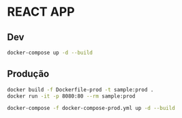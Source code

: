 # REACT APP

## Dev
```sh
docker-compose up -d --build
```

## Produção
```sh
docker build -f Dockerfile-prod -t sample:prod .
docker run -it -p 8080:80 --rm sample:prod

docker-compose -f docker-compose-prod.yml up -d --build
```